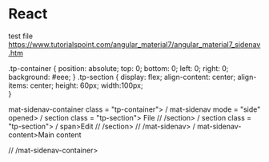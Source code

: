 # React
test file
https://www.tutorialspoint.com/angular_material7/angular_material7_sidenav.htm


.tp-container {
   position: absolute;
   top: 0;
   bottom: 0;
   left: 0;
   right: 0;
   background: #eee;
}
.tp-section {
   display: flex;
   align-content: center;
   align-items: center;
   height: 60px;
   width:100px;   
}

 mat-sidenav-container class = "tp-container">
  / mat-sidenav mode = "side" opened>
     / section class = "tp-section">
         <span>File</span>
    //  /section>
   /   section class = "tp-section">
    /     span>Edit</span>
   //   /section>
 //  /mat-sidenav>
 /  mat-sidenav-content>Main content</mat-sidenav-content>
   
// /mat-sidenav-container>


